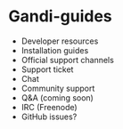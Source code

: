 Gandi-guides
============

- Developer resources
- Installation guides
- Official support channels
 - Support ticket
 - Chat
- Community support
 - Q&A (coming soon)
 - IRC (Freenode)
 - GitHub issues?
